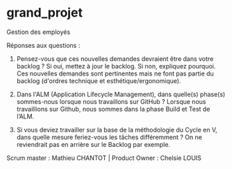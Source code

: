 # grand_projet
Gestion des employés

Réponses aux questions :


1)	Pensez-vous que ces nouvelles demandes devraient être dans votre backlog ? Si oui, mettez à jour le backlog. Si non, expliquez pourquoi.
Ces nouvelles demandes sont pertinentes mais ne font pas partie du backlog (d'ordres technique et esthétique/ergonomique).


2)	Dans l'ALM (Application Lifecycle Management), dans quelle(s) phase(s) sommes-nous lorsque nous travaillons sur GitHub ?
Lorsque nous travaillions sur Github, nous sommes dans la phase Build et Test de l’ALM.


3)	Si vous deviez travailler sur la base de la méthodologie du Cycle en V, dans quelle mesure feriez-vous les tâches différemment ?
On ne reviendrait pas en arrière sur le Backlog par exemple.


Scrum master : Mathieu CHANTOT | 
Product Owner : Chelsie LOUIS
